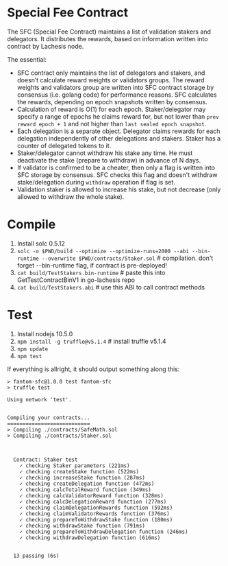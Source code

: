 # Special Fee Contract

The SFC (Special Fee Contract) maintains a list of validation stakers and delegators.
It distributes the rewards, based on information written into contract by Lachesis node.

The essential:
- SFC contract only maintains the list of delegators and stakers, and doesn’t calculate reward weights or validators groups. The reward weights and validators group are written into SFC contract storage by consensus (i.e. golang code) for performance reasons. SFC calculates the rewards, depending on epoch snapshots written by consensus.
- Calculation of reward is O(1) for each epoch. Staker/delegator may specify a range of epochs he claims reward for, but not lower than `prev reward epoch + 1` and not higher than `last sealed epoch snapshot`.
- Each delegation is a separate object. Delegator claims rewards for each delegation independently of other delegations and stakers. Staker has a counter of delegated tokens to it.
- Staker/delegator cannot withdraw his stake any time. He must deactivate the stake (prepare to withdraw) in advance of N days.
- If validator is confirmed to be a cheater, then only a flag is written into SFC storage by consensus. SFC checks this flag and doesn't withdraw stake/delegation during `withdraw` operation if flag is set.
- Validation staker is allowed to increase his stake, but not decrease (only allowed to withdraw the whole stake).

# Compile

1. Install solc 0.5.12
2. `solc -o $PWD/build --optimize --optimize-runs=2000 --abi --bin-runtime --overwrite $PWD/contracts/Staker.sol` # compilation. don't forget --bin-runtime flag, if contract is pre-deployed!
3. `cat build/TestStakers.bin-runtime` # paste this into GetTestContractBinV1 in go-lachesis repo
4. `cat build/TestStakers.abi` # use this ABI to call contract methods

# Test

1. Install nodejs 10.5.0
2. `npm install -g truffle@v5.1.4` # install truffle v5.1.4
3. `npm update`
4. `npm test`

If everything is allright, it should output something along this:
```
> fantom-sfc@1.0.0 test fantom-sfc
> truffle test

Using network 'test'.


Compiling your contracts...
===========================
> Compiling ./contracts/SafeMath.sol
> Compiling ./contracts/Staker.sol



  Contract: Staker test
    ✓ checking Staker parameters (221ms)
    ✓ checking createStake function (522ms)
    ✓ checking increaseStake function (287ms)
    ✓ checking createDelegation function (472ms)
    ✓ checking calcTotalReward function (349ms)
    ✓ checking calcValidatorReward function (328ms)
    ✓ checking calcDelegationReward function (277ms)
    ✓ checking claimDelegationRewards function (592ms)
    ✓ checking claimValidatorRewards function (376ms)
    ✓ checking prepareToWithdrawStake function (180ms)
    ✓ checking withdrawStake function (791ms)
    ✓ checking prepareToWithdrawDelegation function (246ms)
    ✓ checking withdrawDelegation function (616ms)


  13 passing (6s)
```

